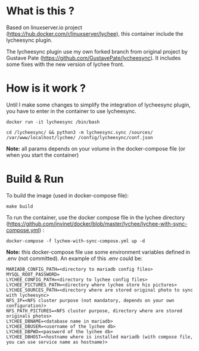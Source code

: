 # What is this ?
Based on linuxserver.io project (https://hub.docker.com/r/linuxserver/lychee), this container include the lycheesync plugin.

The lycheesync plugin use my own forked branch from original project by Gustave Pate (https://github.com/GustavePate/lycheesync). It includes some fixes with the new version of lychee front.

# How is it work ?
Until I make some changes to simplify the integration of lycheesync plugin, you have to enter in the container to use lycheesync.

    docker run -it lycheesync /bin/bash

    cd /lycheesync/ && python3 -m lycheesync.sync /sources/ /var/www/localhost/lychee/ /config/lycheesync/conf.json

**Note:** all params depends on your volume in the docker-compose file (or when you start the container)

# Build & Run
To build the image (used in docker-compose file):

    make build

To run the container, use the docker compose file in the lychee directory (https://github.com/jnvinet/docker/blob/master/lychee/lychee-with-sync-compose.yml) :

    docker-compose -f lychee-with-sync-compose.yml up -d

**Note:** this docker-compose file use some environment variables defined in .env (not committed).
An example of this .env could be:

    MARIADB_CONFIG_PATH=<directory to mariadb config files> 
    MYSQL_ROOT_PASSWORD=
    LYCHEE_CONFIG_PATH=<directory to lychee config files>
    LYCHEE_PICTURES_PATH=<directory where lychee store his pictures>
    LYCHEE_SOURCES_PATH=<directory where are stored original photo to sync with lycheesync>
    NFS_IP=<NFS cluster purpose (not mandatory, depends on your own configuration)>
    NFS_PATH_PICTURES=<NFS cluster purpose, directory where are stored originals photos>
    LYCHEE_DBNAME=<database name in mariadb>
    LYCHEE_DBUSER=<username of the lychee db>
    LYCHEE_DBPWD=<password of the lychee db>
    LYCHEE_DBHOST=<hostname where is installed mariadb (with compose file, you can use service name as hostname)>